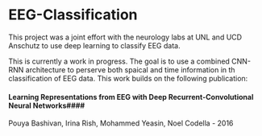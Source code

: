 # EEG-Classification
This project was a joint effort with the neurology labs at UNL and UCD Anschutz to use deep learning to classify EEG data.

This is currently a work in progress. The goal is to use a combined CNN-RNN architecture to perserve both spaical and time information in th classification of EEG data. This work builds on the following publication:

#### Learning Representations from EEG with Deep Recurrent-Convolutional Neural Networks####   
Pouya Bashivan, Irina Rish, Mohammed Yeasin, Noel Codella - 2016
